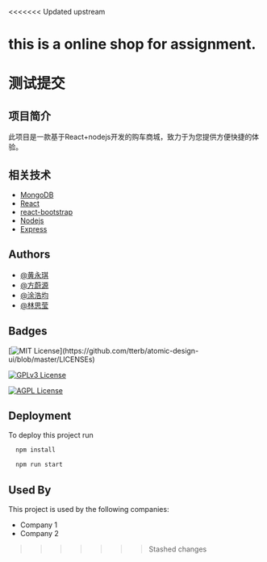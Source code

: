 <<<<<<< Updated upstream
# this is a online shop for assignment.
测试提交
=======


## 项目简介

此项目是一款基于React+nodejs开发的购车商城，致力于为您提供方便快捷的体验。



## 相关技术

 - [MongoDB](https://www.mongodb.com/)
 - [React](https://react.docschina.org/)
 - [react-bootstrap](https://react-bootstrap.github.io/)
 - [Nodejs](http://nodejs.cn/)
 - [Express](https://www.expressjs.com.cn/)


## Authors

- [@黄永琪](https://github.com/yukicoding/car-shop)
- [@方蔚源](https://github.com/yukicoding/car-shop)
- [@涂浩均](https://github.com/yukicoding/car-shop)
- [@林思莹](https://github.com/yukicoding/car-shop)


## Badges



[![MIT License](https://img.shields.io/apm/l/atomic-design-ui.svg?)](https://github.com/tterb/atomic-design-ui/blob/master/LICENSEs)

[![GPLv3 License](https://img.shields.io/badge/License-GPL%20v3-yellow.svg)](https://opensource.org/licenses/)

[![AGPL License](https://img.shields.io/badge/license-AGPL-blue.svg)](http://www.gnu.org/licenses/agpl-3.0)


## Deployment

To deploy this project run


```bash
  npm install
```

```bash
  npm run start
```


## Used By

This project is used by the following companies:

- Company 1
- Company 2

>>>>>>> Stashed changes
